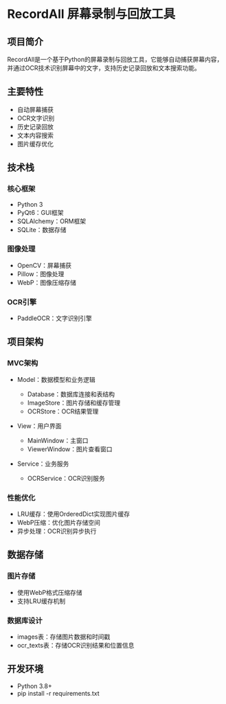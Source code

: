 # RecordAll 屏幕录制与回放工具

## 项目简介
RecordAll是一个基于Python的屏幕录制与回放工具，它能够自动捕获屏幕内容，并通过OCR技术识别屏幕中的文字，支持历史记录回放和文本搜索功能。

## 主要特性
- 自动屏幕捕获
- OCR文字识别
- 历史记录回放
- 文本内容搜索
- 图片缓存优化

## 技术栈
### 核心框架
- Python 3
- PyQt6：GUI框架
- SQLAlchemy：ORM框架
- SQLite：数据存储

### 图像处理
- OpenCV：屏幕捕获
- Pillow：图像处理
- WebP：图像压缩存储

### OCR引擎
- PaddleOCR：文字识别引擎

## 项目架构
### MVC架构
- Model：数据模型和业务逻辑
  - Database：数据库连接和表结构
  - ImageStore：图片存储和缓存管理
  - OCRStore：OCR结果管理

- View：用户界面
  - MainWindow：主窗口
  - ViewerWindow：图片查看窗口

- Service：业务服务
  - OCRService：OCR识别服务

### 性能优化
- LRU缓存：使用OrderedDict实现图片缓存
- WebP压缩：优化图片存储空间
- 异步处理：OCR识别异步执行

## 数据存储
### 图片存储
- 使用WebP格式压缩存储
- 支持LRU缓存机制

### 数据库设计
- images表：存储图片数据和时间戳
- ocr_texts表：存储OCR识别结果和位置信息

## 开发环境
- Python 3.8+
- pip install -r requirements.txt